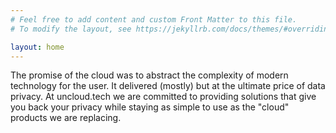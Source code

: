```yaml
---
# Feel free to add content and custom Front Matter to this file.
# To modify the layout, see https://jekyllrb.com/docs/themes/#overriding-theme-defaults

layout: home
---
```


The promise of the cloud was to abstract the complexity of modern technology for the user. It delivered (mostly) but at the ultimate price of data privacy. At uncloud.tech we are committed to providing solutions that give you back your privacy while staying as simple to use as the "cloud" products we are replacing.
